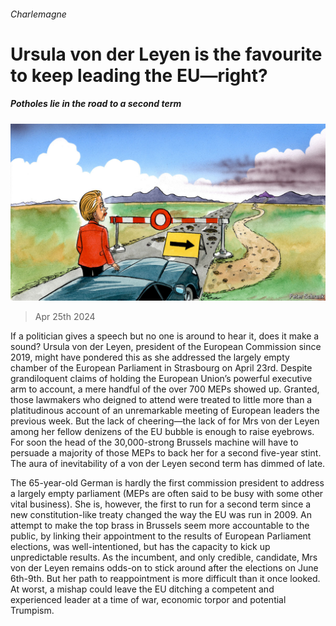 ###### Charlemagne

# Ursula von der Leyen is the favourite to keep leading the EU—right? 

##### Potholes lie in the road to a second term 

![image](images/20240427_EUD000.jpg) 

> Apr 25th 2024 

If a politician gives a speech but no one is around to hear it, does it make a sound? Ursula von der Leyen, president of the European Commission since 2019, might have pondered this as she addressed the largely empty chamber of the European Parliament in Strasbourg on April 23rd. Despite grandiloquent claims of holding the European Union’s powerful executive arm to account, a mere handful of the over 700 MEPs showed up. Granted, those lawmakers who deigned to attend were treated to little more than a platitudinous account of an unremarkable meeting of European leaders the previous week. But the lack of cheering—the lack of for Mrs von der Leyen among her fellow denizens of the EU bubble is enough to raise eyebrows. For soon the head of the 30,000-strong Brussels machine will have to persuade a majority of those MEPs to back her for a second five-year stint. The aura of inevitability of a von der Leyen second term has dimmed of late. 

The 65-year-old German is hardly the first commission president to address a largely empty parliament (MEPs are often said to be busy with some other vital business). She is, however, the first to run for a second term since a new constitution-like treaty changed the way the EU was run in 2009. An attempt to make the top brass in Brussels seem more accountable to the public, by linking their appointment to the results of European Parliament elections, was well-intentioned, but has the capacity to kick up unpredictable results. As the incumbent, and only credible, candidate, Mrs von der Leyen remains odds-on to stick around after the elections on June 6th-9th. But her path to reappointment is more difficult than it once looked. At worst, a mishap could leave the EU ditching a competent and experienced leader at a time of war, economic torpor and potential Trumpism.

